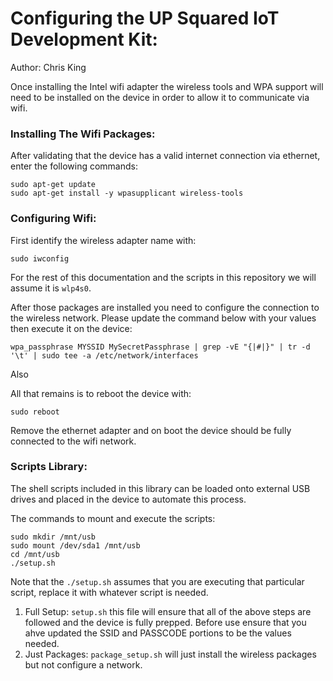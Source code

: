 # Configuring the UP Squared IoT Development Kit:

Author: Chris King

Once installing the Intel wifi adapter the wireless tools and WPA support will need to be installed on the device in order to allow it to communicate via wifi.

### Installing The Wifi Packages:

After validating that the device has a valid internet connection via ethernet, enter the following commands:

```
sudo apt-get update
sudo apt-get install -y wpasupplicant wireless-tools
```

### Configuring Wifi:

First identify the wireless adapter name with:

```
sudo iwconfig
```

For the rest of this documentation and the scripts in this repository we will assume it is `wlp4s0`.

After those packages are installed you need to configure the connection to the wireless network. Please update the command below with your values then execute it on the device:

```
wpa_passphrase MYSSID MySecretPassphrase | grep -vE "{|#|}" | tr -d '\t' | sudo tee -a /etc/network/interfaces
```

Also 


All that remains is to reboot the device with:

```
sudo reboot
```

Remove the ethernet adapter and on boot the device should be fully connected to the wifi network.


### Scripts Library:

The shell scripts included in this library can be loaded onto external USB drives and placed in the device to automate this process.

The commands to mount and execute the scripts:

```
sudo mkdir /mnt/usb
sudo mount /dev/sda1 /mnt/usb
cd /mnt/usb
./setup.sh
```

Note that the `./setup.sh` assumes that you are executing that particular script, replace it with whatever script is needed.


1. Full Setup: `setup.sh` this file will ensure that all of the above steps are followed and the device is fully prepped. Before use ensure that you ahve updated the SSID and PASSCODE portions to be the values needed.
2. Just Packages: `package_setup.sh` will just install the wireless packages but not configure a network.
